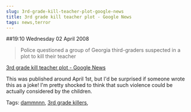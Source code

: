 ```yaml
---
slug: 3rd-grade-kill-teacher-plot-google-news
title: 3rd grade kill teacher plot - Google News
tags: news,terror
---
```


##19:10 Wednesday 02 April 2008

> Police questioned a group of Georgia third-graders suspected in a plot to kill their teacher

[3rd grade kill teacher plot - Google News](http://news.google.com/news?q=3rd+grade+kill+teacher+plot)


This was published around April 1st, but I'd be surprised if someone wrote this as a joke! I'm pretty shocked to think that such violence could be actually considered by the children.

Tags: [dammnnn](http://technorati.com/tag/dammnnn), [3rd grade killers](http://technorati.com/tag/3rd%20grade%20killers), [](http://technorati.com/tag/)
